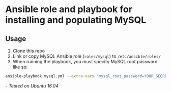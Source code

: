 # Ansible role and playbook for installing and populating MySQL

## Usage

1.  Clone this repo
2.  Link or copy MySQL Ansible role (`roles/mysql`) to `/etc/ansible/roles/`
3.  When running the playbook, you must specify MySQL root password like so:

```bash
ansible-playbook mysql.yml --extra-vars "mysql_root_password=YOUR_SECRET_PASSWORD"
```

_- Tested on Ubuntu 16.04_
